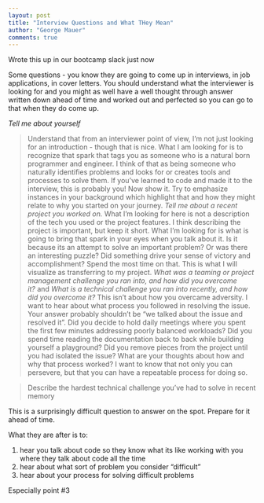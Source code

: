 ```yaml
--- 
layout: post
title: "Interview Questions and What THey Mean"
author: "George Mauer"
comments: true
---
```

Wrote this up in our bootcamp slack just now

Some questions - you know they are going to come up in interviews, in job applications, in cover letters. You should understand what the interviewer is looking for and you might as well have a well thought through answer written down ahead of time and worked out and perfected so you can go to that when they do come up.

*Tell me about yourself*
> Understand that from an interviewer point of view, I’m not just looking for an introduction - though that is nice. What I am looking for is to recognize that spark that tags you as someone who is a natural born programmer and engineer. I think of that as being someone who naturally identifies problems and looks for or creates tools and processes to solve them. If you’ve learned to code and made it to the interview, this is probably you! Now show it. Try to emphasize instances in your background which highlight that and how they might relate to why you started on your journey.
*Tell me about a recent project you worked on.*
> What I’m looking for here is not a description of the tech you used or the project features. I think describing the project is important, but keep it short. What I’m looking for is what is going to bring that spark in your eyes when you talk about it. Is it because its an attempt to solve an important problem? Or was there an interesting puzzle? Did something drive your sense of victory and accomplishment? Spend the most time on that. This is what I will visualize as transferring to my project.
*What was a teaming or project management challenge you ran into, and how did you overcome it?* and
*What is a technical challenge you ran into recently, and how did you overcome it?*
> This isn’t about how you overcame adversity. I want to hear about what process you followed in resolving the issue. Your answer probably shouldn’t be “we talked about the issue and resolved it”. Did you decide to hold daily meetings where you spent the first few minutes addressing poorly balanced workloads? Did you spend time reading the documentation back to back while building yourself a playground? Did you remove pieces from the project until you had isolated the issue? What are your thoughts about how and why that process worked? I want to know that not only you can persevere, but that you can have a repeatable process for doing so.


> Describe the hardest technical challenge you’ve had to solve in recent memory

This is a surprisingly difficult question to answer on the spot. Prepare for it ahead of time.

What they are after is to:

1. hear you talk about code so they know what its like working with you where they talk about code all the time
2. hear about what sort of problem you consider “difficult”
3. hear about your process for solving difficult problems

Especially point #3
